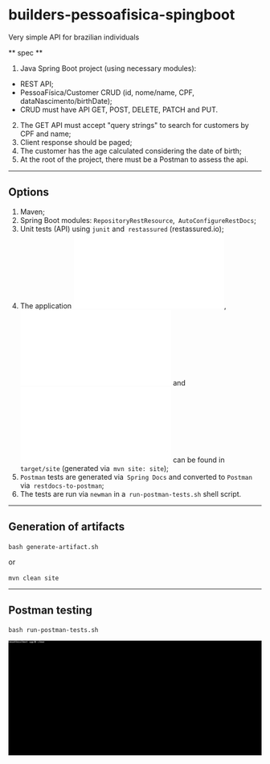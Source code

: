 # builders-pessoafisica-spingboot
Very simple API for brazilian individuals

** spec **

1. Java Spring Boot project (using necessary modules):
  - REST API;
  - PessoaFísica/Customer CRUD (id, nome/name, CPF, dataNascimento/birthDate);
  - CRUD must have API GET, POST, DELETE, PATCH and PUT.
2. The GET API must accept "query strings" to search for customers by CPF and name;
3. Client response should be paged;
4. The customer has the age calculated considering the date of birth;
5. At the root of the project, there must be a Postman to assess the api.

---

## Options

1. Maven;
2. Spring Boot modules: `RepositoryRestResource`,` AutoConfigureRestDocs`;
3. Unit tests (API) using `junit` and` restassured` (restassured.io);
4. The application ![documentation](doc/site/index.html), ![tests performed](doc/site/surefire-report.html) and ![services](doc/generated-docs/rest-api-cliente.html) can be found in `target/site` (generated via` mvn site: site`);
5. `Postman` tests are generated via` Spring Docs` and converted to `Postman` via` restdocs-to-postman`;
6. The tests are run via `newman` in a` run-postman-tests.sh` shell script.

---

## Generation of artifacts

`bash generate-artifact.sh`

or

`mvn clean site`

---

## Postman testing

`bash run-postman-tests.sh`

![Postman tests](doc/postman-pessoa-fisica.gif)
